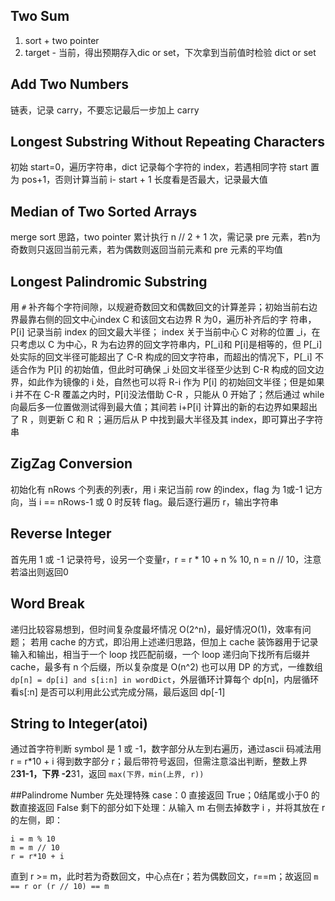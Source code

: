 ## Two Sum
1. sort + two pointer
2. target - 当前，得出预期存入dic or set，下次拿到当前值时检验 dict or set


## Add Two Numbers
链表，记录 carry，不要忘记最后一步加上 carry


## Longest Substring Without Repeating Characters
初始 start=0，遍历字符串，dict 记录每个字符的 index，若遇相同字符 start 置为 pos+1，否则计算当前 i- start + 1 长度看是否最大，记录最大值


## Median of Two Sorted Arrays
merge sort 思路，two pointer 累计执行 n // 2 + 1 次，需记录 pre 元素，若n为奇数则只返回当前元素，若为偶数则返回当前元素和 pre 元素的平均值


## Longest Palindromic Substring
用 `#` 补齐每个字符间隙，以规避奇数回文和偶数回文的计算差异；初始当前右边界最靠右侧的回文中心index C 和该回文右边界 R 为0，遍历补齐后的字 符串，P[i] 记录当前 index 的回文最大半径； index 关于当前中心 C 对称的位置 _i，在只考虑以 C 为中心，R 为右边界的回文字符串内，P[_i]和 P[i]是相等的，但 P[_i] 处实际的回文半径可能超出了 C-R 构成的回文字符串，而超出的情况下，P[_i] 不适合作为 P[i] 的初始值，但此时可确保 _i 处回文半径至少达到 C-R 构成的回文边界，如此作为镜像的 i 处，自然也可以将 R-i 作为 P[i] 的初始回文半径；但是如果 i 并不在 C-R 覆盖之内时，P[i]没法借助 C-R ，只能从 0 开始了；然后通过 while 向最后多一位置做测试得到最大值；其间若 i+P[i] 计算出的新的右边界如果超出了 R ，则更新 C 和 R ；遍历后从 P 中找到最大半径及其 index，即可算出子字符串


## ZigZag Conversion
初始化有 nRows 个列表的列表r，用 i 来记当前 row 的index，flag 为 1或-1 记方向，当 i == nRows-1 或 0 时反转 flag。最后逐行遍历 r，输出字符串


## Reverse Integer
首先用 1 或 -1 记录符号，设另一个变量r，r = r * 10 + n % 10, n = n // 10，注意若溢出则返回0


## Word Break
递归比较容易想到，但时间复杂度最坏情况 O(2^n)，最好情况O(1)，效率有问题；
若用 cache 的方式，即沿用上述递归思路，但加上 cache 装饰器用于记录输入和输出，相当于一个 loop 找匹配前缀，一个 loop 递归向下找所有后缀并 cache，最多有 n 个后缀，所以复杂度是 O(n^2)
也可以用 DP 的方式，一维数组`dp[n] = dp[i] and s[i:n] in wordDict`，外层循环计算每个 dp[n]，内层循环看s[:n] 是否可以利用此公式完成分隔，最后返回 dp[-1]

## String to Integer(atoi)
通过首字符判断 symbol 是 1  或 -1，数字部分从左到右遍历，通过ascii 码减法用 r = r*10 + i 得到数字部分 r；最后带符号返回，但需注意溢出判断，整数上界 2**31-1，下界 -2**31，返回 `max(下界，min(上界, r))`


##Palindrome Number
先处理特殊 case：0 直接返回 True；0结尾或小于0 的数直接返回 False
剩下的部分如下处理：从输入 m 右侧去掉数字 i ，并将其放在 r 的左侧，即：
```
i = m % 10
m = m // 10
r = r*10 + i
```
直到 r >= m，此时若为奇数回文，中心点在r；若为偶数回文，r==m；故返回 `m == r or (r // 10) == m`
